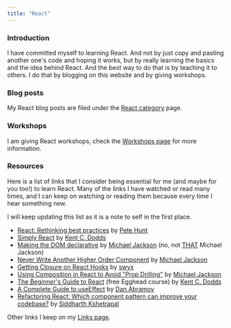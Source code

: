 ```yaml
---
title: "React"
---
```


### Introduction

I have committed myself to learning React. And not by just copy and pasting another one's code
and hoping it works, but by really learning the basics and the idea behind React. And the best way
to do that is by teaching it to others. I do that by blogging on this website and by giving workshops.

### Blog posts

My React blog posts are filed under the [React category] page.

### Workshops

I am giving React workshops, check the [Workshops page] for more information.

### Resources

Here is a list of links that I consider being essential for me (and maybe for you too!) to learn React.
Many of the links I have watched or read many times, and I can keep on watching or reading them because
every time I hear something new.

I will keep updating this list as it is a note to self in the first place.

- [React: Rethinking best practices] by [Pete Hunt]
- [Simply React] by [Kent C. Dodds]
- [Making the DOM declarative] by [Michael Jackson] (no, not [THAT] Michael Jackson)
- [Never Write Another Higher Order Component] by [Michael Jackson]
- [Getting Closure on React Hooks] by [swyx]
- [Using Composition in React to Avoid "Prop Drilling"] by [Michael Jackson]
- [The Beginner's Guide to React] (free Egghead course) by [Kent C. Dodds]
- [A Complete Guide to useEffect] by [Dan Abramov]
- [Refactoring React: Which component pattern can improve your codebase?] by [Siddharth Kshetrapal]

Other links I keep on my [Links page].

[dan abramov]: https://twitter.com/dan_abramov
[kent c. dodds]: https://twitter.com/kentcdodds
[cory house]: https://twitter.com/housecor
[robin wieruch]: https://twitter.com/rwieruch
[react: rethinking best practices]: https://youtu.be/x7cQ3mrcKaY
[pete hunt]: https://twitter.com/floydophone
[getting closure on react hooks]: https://youtu.be/KJP1E-Y-xyo
[swyx]: https://twitter.com/swyx
[making the dom declarative]: https://youtu.be/vyO5wKHlWZg
[michael jackson]: https://twitter.com/mjackson
[that]: https://michaeljackson.com
[never write another higher order component]: https://youtu.be/BcVAq3YFiuc
[simply react]: https://youtu.be/AiJ8tRRH0f8
[using composition in react to avoid "prop drilling"]: https://youtu.be/3XaXKiXtNjw
[the beginner's guide to react]: https://egghead.io/courses/the-beginner-s-guide-to-react
[a complete guide to useeffect]: https://overreacted.io/a-complete-guide-to-useeffect
[react category]: /categories/react
[workshops page]: /workshops
[links page]: /links
[refactoring react: which component pattern can improve your codebase?]: https://youtu.be/2Dw8gA60d_k
[siddharth kshetrapal]: https://sid.st
